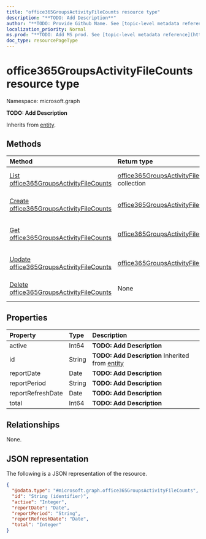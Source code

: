 ```yaml
---
title: "office365GroupsActivityFileCounts resource type"
description: "**TODO: Add Description**"
author: "**TODO: Provide Github Name. See [topic-level metadata reference](https://msgo.azurewebsites.net/add/document/guidelines/metadata.html#topic-level-metadata)**"
localization_priority: Normal
ms.prod: "**TODO: Add MS prod. See [topic-level metadata reference](https://msgo.azurewebsites.net/add/document/guidelines/metadata.html#topic-level-metadata)**"
doc_type: resourcePageType
---
```


# office365GroupsActivityFileCounts resource type

Namespace: microsoft.graph



**TODO: Add Description**


Inherits from [entity](../resources/entity.md).

## Methods
|Method|Return type|Description|
|:---|:---|:---|
|[List office365GroupsActivityFileCounts](../api/office365groupsactivityfilecounts-list.md)|[office365GroupsActivityFileCounts](../resources/office365groupsactivityfilecounts.md) collection|Get a list of the [office365GroupsActivityFileCounts](../resources/office365groupsactivityfilecounts.md) objects and their properties.|
|[Create office365GroupsActivityFileCounts](../api/office365groupsactivityfilecounts-create.md)|[office365GroupsActivityFileCounts](../resources/office365groupsactivityfilecounts.md)|Create a new [office365GroupsActivityFileCounts](../resources/office365groupsactivityfilecounts.md) object.|
|[Get office365GroupsActivityFileCounts](../api/office365groupsactivityfilecounts-get.md)|[office365GroupsActivityFileCounts](../resources/office365groupsactivityfilecounts.md)|Read the properties and relationships of an [office365GroupsActivityFileCounts](../resources/office365groupsactivityfilecounts.md) object.|
|[Update office365GroupsActivityFileCounts](../api/office365groupsactivityfilecounts-update.md)|[office365GroupsActivityFileCounts](../resources/office365groupsactivityfilecounts.md)|Update the properties of an [office365GroupsActivityFileCounts](../resources/office365groupsactivityfilecounts.md) object.|
|[Delete office365GroupsActivityFileCounts](../api/office365groupsactivityfilecounts-delete.md)|None|Deletes an [office365GroupsActivityFileCounts](../resources/office365groupsactivityfilecounts.md) object.|

## Properties
|Property|Type|Description|
|:---|:---|:---|
|active|Int64|**TODO: Add Description**|
|id|String|**TODO: Add Description** Inherited from [entity](../resources/entity.md)|
|reportDate|Date|**TODO: Add Description**|
|reportPeriod|String|**TODO: Add Description**|
|reportRefreshDate|Date|**TODO: Add Description**|
|total|Int64|**TODO: Add Description**|

## Relationships
None.

## JSON representation
The following is a JSON representation of the resource.
<!-- {
  "blockType": "resource",
  "keyProperty": "id",
  "@odata.type": "microsoft.graph.office365GroupsActivityFileCounts",
  "baseType": "microsoft.graph.entity",
  "openType": false
}
-->
``` json
{
  "@odata.type": "#microsoft.graph.office365GroupsActivityFileCounts",
  "id": "String (identifier)",
  "active": "Integer",
  "reportDate": "Date",
  "reportPeriod": "String",
  "reportRefreshDate": "Date",
  "total": "Integer"
}
```

